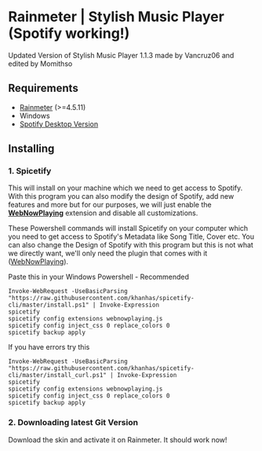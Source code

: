 # Rainmeter | Stylish Music Player (Spotify working!)
Updated Version of Stylish Music Player 1.1.3 made by Vancruz06 and edited by Momithso

## Requirements

 - [Rainmeter](https://www.rainmeter.net/) (>=4.5.11)
 - Windows
 - [Spotify Desktop Version](https://www.spotify.com/de/download/windows/)

## Installing
### 1. Spicetify
This will install on your machine which we need to get access to Spotify. With this program you can also modify the design of Spotify, add new features and more but for our purposes, we will just enable the **[WebNowPlaying](https://github.com/tjhrulz/WebNowPlaying)** extension and disable all customizations.

These Powershell commands will install Spicetify on your computer which you need to get access to Spotify's Metadata like Song Title, Cover etc.
You can also change the Design of Spotify with this program but this is not what we directly want, we'll only need the plugin that comes with it ([WebNowPlaying](https://github.com/tjhrulz/WebNowPlaying)).


Paste this in your Windows Powershell - Recommended

    Invoke-WebRequest -UseBasicParsing "https://raw.githubusercontent.com/khanhas/spicetify-cli/master/install.ps1" | Invoke-Expression
    spicetify
    spicetify config extensions webnowplaying.js
    spicetify config inject_css 0 replace_colors 0
    spicetify backup apply

If you have errors try this

    Invoke-WebRequest -UseBasicParsing "https://raw.githubusercontent.com/khanhas/spicetify-cli/master/install_curl.ps1" | Invoke-Expression
    spicetify
    spicetify config extensions webnowplaying.js
    spicetify config inject_css 0 replace_colors 0
    spicetify backup apply

### 2. Downloading latest Git Version
Download the skin and activate it on Rainmeter. It should work now!
